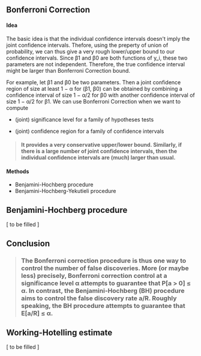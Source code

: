 ## Bonferroni Correction

#### Idea

The basic idea is that the individual confidence intervals doesn't imply the joint confidence intervals. Thefore, using the preperty of union of probability, we can thus give a very rough lower/upper bound to our confidence intervals. Since β1 and β0 are both functions of y_i, these two parameters are not independent. Therefore, the true confidence interval might be larger than Bonferroni Correction bound.

For example, let β1 and β0 be two parameters. Then a joint confidence region of size at least 1 − α for (β1, β0) can be obtained by combining a confidence interval of size 1 − α/2 for β0 with another confidence interval of size 1 − α/2 for β1. We can use Bonferroni Correction when we want to compute

- (joint) significance level for a family of hypotheses tests

- (joint) confidence region for a family of confidence intervals

> #### It provides a very conservative upper/lower bound. Similarly, if there is a large number of joint confidence intervals, then the individual confidence intervals are (much) larger than usual.

#### Methods
- Benjamini-Hochberg procedure
- Benjamini-Hochberg-Yekutieli procedure



## Benjamini-Hochberg procedure

[ to be filled ]



## Conclusion

> ### The Bonferroni correction procedure is thus one way to control the number of false discoveries. More (or maybe less) precisely, Bonferroni correction control at a significance level α attempts to guarantee that P[a > 0] ≤ α. In contrast, the Benjamini-Hochberg (BH) procedure aims to control the false discovery rate a/R. Roughly speaking, the BH procedure attempts to guarantee that E[a/R] ≤ α.



## Working-Hotelling estimate

[ to be filled ]
